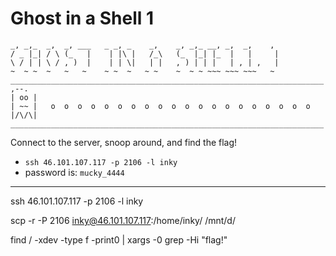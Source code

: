 # Ghost in a Shell 1
```
_, _,_  _,  _, ___   _ _, _    _,    _, _,_ __, _,  _,    ,  
/ _ |_| / \ (_   |    | |\ |   /_\   (_  |_| |_  |   |     |  
\ / | | \ / , )  |    | | \|   | |   , ) | | |   | , | ,   |  
~  ~ ~  ~   ~   ~    ~ ~  ~   ~ ~    ~  ~ ~ ~~~ ~~~ ~~~   ~
______________________________________________________________________  
,--.    
| oo |   
| ~~ |   o  o  o  o  o  o  o  o  o  o  o  o  o  o  o  o  o  o  o  o  
|/\/\|
______________________________________________________________________  
```

Connect to the server, snoop around, and find the flag!

- `ssh 46.101.107.117 -p 2106 -l inky`
- password is: `mucky_4444`

---


ssh 46.101.107.117 -p 2106 -l inky

scp -r -P 2106 inky@46.101.107.117:/home/inky/  /mnt/d/

find / -xdev -type f -print0 | xargs -0 grep -Hi "flag!"
